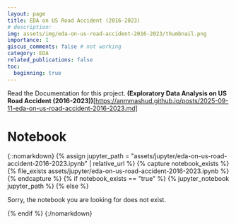 ```yaml
---
layout: page
title: EDA on US Road Accident (2016-2023) 
# description: 
img: assets/img/eda-on-us-road-accident-2016-2023/thumbnail.png
importance: 1
giscus_comments: false # not working
category: EDA
related_publications: false
toc:
  beginning: true
---
```


Read the Documentation for this project. **(Exploratory Data Analysis on US Road Accident (2016-2023))**[https://anmmashud.github.io/posts/2025-09-11-eda-on-us-road-accident-2016-2023.md]

# Notebook


{::nomarkdown}
{% assign jupyter_path = "assets/jupyter/eda-on-us-road-accident-2016-2023.ipynb" | relative_url %}
{% capture notebook_exists %}{% file_exists assets/jupyter/eda-on-us-road-accident-2016-2023.ipynb %}{% endcapture %}
{% if notebook_exists == "true" %}
{% jupyter_notebook jupyter_path %}
{% else %}

<p>Sorry, the notebook you are looking for does not exist.</p>
{% endif %}
{:/nomarkdown}
